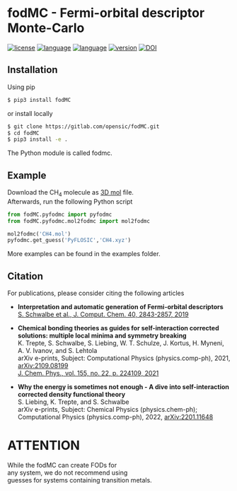 # fodMC - Fermi-orbital descriptor Monte-Carlo 
[![license](https://img.shields.io/badge/license-APACHE2-green)](https://www.apache.org/licenses/LICENSE-2.0)
[![language](https://img.shields.io/badge/language-Fortran90-red)](https://www.fortran90.org/)
[![language](https://img.shields.io/badge/language-Python3-blue)](https://www.python.org/)
[![version](https://img.shields.io/badge/version-1.2.0-lightgrey)](https://gitlab.com/opensic/fodMC/-/blob/main/README.md)
[![DOI](https://zenodo.org/badge/DOI/10.5281/zenodo.6459384.svg)](https://doi.org/10.5281/zenodo.6459384)


## Installation
Using pip
```bash 
$ pip3 install fodMC
```
or install locally
```bash 
$ git clone https://gitlab.com/opensic/fodMC.git
$ cd fodMC
$ pip3 install -e .
```

The Python module is called fodmc. 

## Example   
Download the CH<sub>4</sub> molecule as [3D mol](http://www.chemspider.com/Chemical-Structure.291.html) file.       
Afterwards, run the following Python script      
```python
from fodMC.pyfodmc import pyfodmc
from fodMC.pyfodmc.mol2fodmc import mol2fodmc

mol2fodmc('CH4.mol')
pyfodmc.get_guess('PyFLOSIC','CH4.xyz')
```

More examples can be found in the examples folder.


## Citation
For publications, please consider citing the following articles        

- **Interpretation and automatic generation of Fermi-orbital descriptors**         
    [S. Schwalbe et al., J. Comput. Chem. 40, 2843-2857, 2019](https://onlinelibrary.wiley.com/doi/full/10.1002/jcc.26062)

- **Chemical bonding theories as guides for self-interaction corrected solutions: multiple local minima and symmetry breaking**      
    K. Trepte, S. Schwalbe, S. Liebing, W. T. Schulze, J. Kortus, H. Myneni, A. V. Ivanov, and S. Lehtola    
    arXiv e-prints, Subject: Computational Physics (physics.comp-ph), 2021, [arXiv:2109.08199](https://arxiv.org/abs/2109.08199)     
    [J. Chem. Phys., vol. 155, no. 22, p. 224109, 2021](https://doi.org/10.1063/5.0071796)

- **Why the energy is sometimes not enough - A dive into self-interaction corrected density functional theory**     
   S. Liebing, K. Trepte, and S. Schwalbe      
    arXiv e-prints, Subject: Chemical Physics (physics.chem-ph); Computational Physics (physics.comp-ph), 2022, [arXiv:2201.11648](https://arxiv.org/abs/2201.11648)    


# ATTENTION
While the fodMC can create FODs for      
any system, we do not recommend using       
guesses for systems containing transition metals.
